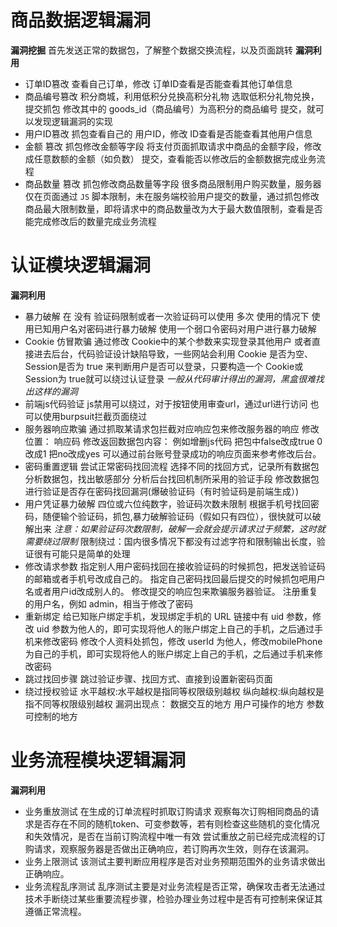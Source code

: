 # 商品数据逻辑漏洞
**漏洞挖掘**
首先发送正常的数据包，了解整个数据交换流程，以及页面跳转
**漏洞利用**
* 订单ID篡改
查看自己订单，修改 订单ID查看是否能查看其他订单信息
* 商品编号篡改
积分商城，利用低积分兑换高积分礼物
选取低积分礼物兑换，提交抓包
修改其中的 goods_id（商品编号）为高积分的商品编号
提交，就可以发现逻辑漏洞的实现
* 用户ID篡改
抓包查看自己的 用户ID，修改 ID查看是否能查看其他用户信息
* 金额 篡改
抓包修改金额等字段
将支付页面抓取请求中商品的金额字段，修改成任意数额的金额（如负数）
提交，查看能否以修改后的金额数据完成业务流程
* 商品数量 篡改
抓包修改商品数量等字段
很多商品限制用户购买数量，服务器仅在页面通过 `JS` 脚本限制，未在服务端校验用户提交的数量，通过抓包修改商品最大限制数量，即将请求中的商品数量改为大于最大数值限制，查看是否能完成修改后的数量完成业务流程



# 认证模块逻辑漏洞

**漏洞利用**
  * 暴力破解
在 没有 验证码限制或者一次验证码可以使用 多次 使用的情况下
使用已知用户名对密码进行暴力破解
使用一个弱口令密码对用户进行暴力破解
  * Cookie 仿冒欺骗
通过修改 Cookie中的某个参数来实现登录其他用户
或者直接进去后台，代码验证设计缺陷导致，一些网站会利用 Cookie 是否为空、Session是否为 true 来判断用户是否可以登录，只要构造一个 Cookie或 Session为 true就可以绕过认证登录
*一般从代码审计得出的漏洞，黑盒很难找出这样的漏洞*
  * 前端js代码验证
js禁用可以绕过，对于按钮使用审查url，通过url进行访问
也可以使用burpsuit拦截页面绕过
  * 服务器响应欺骗
通过抓取某请求包拦截对应响应包来修改服务器的响应
修改位置：
响应码
修改返回数据包内容：
例如增删js代码
把包中false改成true
0改成1
把no改成yes
可以通过前台账号登录成功的响应页面来参考修改后台。
  * 密码重置逻辑
尝试正常密码找回流程
选择不同的找回方式，记录所有数据包
分析数据包，找出敏感部分
分析后台找回机制所采用的验证手段
修改数据包进行验证是否存在密码找回漏洞(爆破验证码（有时验证码是前端生成）)
  * 用户凭证暴力破解
四位或六位纯数字，验证码次数未限制
根据手机号找回密码，随便输个验证码，抓包,暴力破解验证码（假如只有四位），很快就可以破解出来
*注意：如果验证码次数限制，破解一会就会提示请求过于频繁，这时就需要绕过限制*
限制绕过：国内很多情况下都没有过滤字符和限制输出长度，验证很有可能只是简单的处理
  * 修改请求参数
指定别人用户密码找回在接收验证码的时候抓包，把发送验证码的邮箱或者手机号改成自己的。
指定自己密码找回最后提交的时候抓包吧用户名或者用户id改成别人的。
修改提交的响应包来欺骗服务器验证。
注册重复的用户名，例如 admin，相当于修改了密码
  * 重新绑定
给已知账户绑定手机，发现绑定手机的 URL 链接中有 uid 参数，修改 uid 参数为他人的，即可实现将他人的账户绑定上自己的手机，之后通过手机来修改密码
修改个人资料处抓包，修改 userId 为他人，修改mobilePhone 为自己的手机，即可实现将他人的账户绑定上自己的手机，之后通过手机来修改密码
  * 跳过找回步骤
跳过验证步骤、找回方式、直接到设置新密码页面
  * 绕过授权验证
水平越权:水平越权是指同等权限级别越权
纵向越权:纵向越权是指不同等权限级别越权
漏洞出现点：
数据交互的地方
用户可操作的地方
参数可控制的地方



# 业务流程模块逻辑漏洞
**漏洞利用**
  * 业务重放测试
在生成的订单流程时抓取订购请求
观察每次订购相同商品的请求是否存在不同的随机token、可变参数等，若有则检查这些随机的变化情况和失效情况，是否在当前订购流程中唯一有效
尝试重放之前已经完成流程的订购请求，观察服务器是否做出正确响应，若订购再次生效，则存在该漏洞。
  * 业务上限测试
该测试主要判断应用程序是否对业务预期范围外的业务请求做出正确响应。
  * 业务流程乱序测试
乱序测试主要是对业务流程是否正常，确保攻击者无法通过技术手断绕过某些重要流程步骤，检验办理业务过程中是否有可控制来保证其遵循正常流程。


